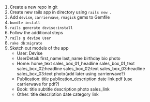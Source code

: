 1. Create a new repo in git
2. Create new rails app in directory using `rails new .`
3. Add `devise`, `carrierwave`, `rmagick` gems to Gemfile
4. `bundle install`
5. `rails generate devise:install`
6. Follow the additional steps
7. `rails g devise User`
8. `rake db:migrate`
9. Sketch out models of the app
    * User: Devise
    * UserDetail: first_name last_name birthday bio photo
    * Home: home_text sales_box_01_headline sales_box_01_text sales_box_02:headline sales_box_02:text sales_box_03:headline sales_box_03:text photo(add later using carrierwave?)
    * Publication: title publication_description date link pdf (use carrierwave for pdf?) 
    * Book: title subtitle description photo sales_link
    * Other: title description date category link